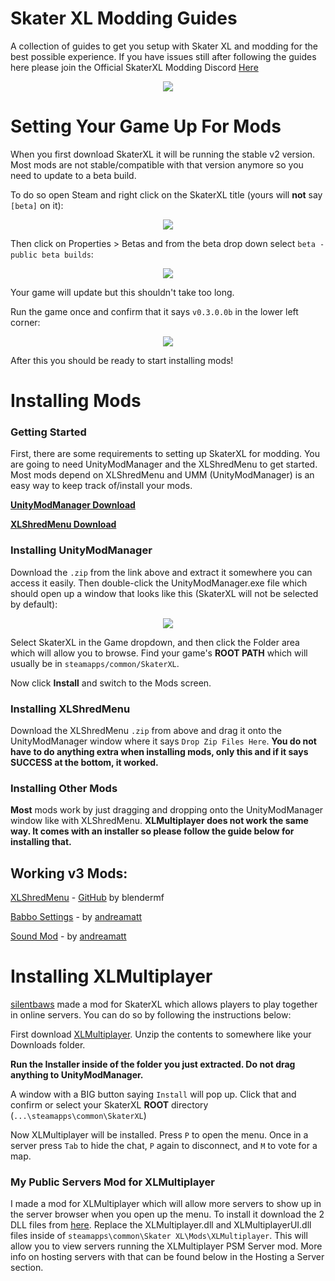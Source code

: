 # Skater XL Modding Guides
A collection of guides to get you setup with Skater XL and modding for the best possible experience. If you have issues still after following the guides here please join the Official SkaterXL Modding Discord [Here](https://discord.gg/YnZc92f)

<p align="center"><img src="https://i.imgur.com/HRYYEcR.png"></p>

# Setting Your Game Up For Mods

When you first download SkaterXL it will be running the stable v2 version. Most mods are not stable/compatible with that version anymore so you need to update to a beta build.

To do so open Steam and right click on the SkaterXL title (yours will **not** say `[beta]` on it):

<p align="center"><img src="https://i.imgur.com/hdbvSyC.png" /></p>

Then click on Properties > Betas and from the beta drop down select `beta - public beta builds`:

<p align="center"><img src="https://i.imgur.com/Sk3ELSy.png" /></p>

Your game will update but this shouldn't take too long.

Run the game once and confirm that it says `v0.3.0.0b` in the lower left corner:

<p align="center"><img src="https://i.imgur.com/jOxYvvZ.png" /></p>

After this you should be ready to start installing mods!

# Installing Mods

### Getting Started

First, there are some requirements to setting up SkaterXL for modding. You are going to need UnityModManager and the XLShredMenu to get started. Most mods depend on XLShredMenu and UMM (UnityModManager) is an easy way to keep track of/install your mods. 

**[UnityModManager Download](https://www.dropbox.com/s/wz8x8e4onjdfdbm/UnityModManager.zip?dl=1)**

**[XLShredMenu Download](https://cdn.discordapp.com/attachments/702182609077141997/702191357321543830/XLShredMenuMod-0.0.5.zip)**

### Installing UnityModManager

Download the `.zip` from the link above and extract it somewhere you can access it easily. Then double-click the UnityModManager.exe file which should open up a window that looks like this (SkaterXL will not be selected by default):

<p align="center"><img src="https://i.imgur.com/2Mod47q.png" /></p>

Select SkaterXL in the Game dropdown, and then click the Folder area which will allow you to browse. Find your game's **ROOT PATH** which will usually be in `steamapps/common/SkaterXL`.

Now click **Install** and switch to the Mods screen.

### Installing XLShredMenu

Download the XLShredMenu `.zip` from above and drag it onto the UnityModManager window where it says `Drop Zip Files Here`. **You do not have to do anything extra when installing mods, only this and if it says SUCCESS at the bottom, it worked.**

### Installing Other Mods

**Most** mods work by just dragging and dropping onto the UnityModManager window like with XLShredMenu. **XLMultiplayer does not work the same way. It comes with an installer so please follow the guide below for installing that.**

## Working v3 Mods:

[XLShredMenu](https://github.com/blendermf/XLShredLoader/releases/tag/menu-mod-0.0.5) - [GitHub](https://github.com/blendermf/XLShredLoader/) by blendermf

[Babbo Settings](https://github.com/andreamatt/Skater-XL-mods/releases/tag/BabboSettings_v0.6.8) - by [andreamatt](https://github.com/andreamatt)

[Sound Mod](https://github.com/andreamatt/Skater-XL-mods/releases/tag/SoundMod_v0.0.3) - by [andreamatt](https://github.com/andreamatt)

# Installing XLMultiplayer

[silentbaws](https://github.com/silentbaws) made a mod for SkaterXL which allows players to play together in online servers. You can do so by following the instructions below:

First download [XLMultiplayer](https://github.com/silentbaws/XLMultiplayer/releases/tag/v0.8.1). Unzip the contents to somewhere like your Downloads folder.

**Run the Installer inside of the folder you just extracted. Do not drag anything to UnityModManager.**

A window with a BIG button saying `Install` will pop up. Click that and confirm or select your SkaterXL **ROOT** directory (`...\steamapps\common\SkaterXL`)

Now XLMultiplayer will be installed. Press `P` to open the menu. Once in a server press `Tab` to hide the chat, `P` again to disconnect, and `M` to vote for a map.

### My Public Servers Mod for XLMultiplayer

I made a mod for XLMultiplayer which will allow more servers to show up in the server browser when you open up the menu. To install it download the 2 DLL files from [here](https://github.com/M4cs/XLMultiplayer/releases/download/0.8.1-psmc-0.1/XLMultiplayerPSMClient.zip). Replace the XLMultiplayer.dll and XLMultiplayerUI.dll files inside of `steamapps\common\Skater XL\Mods\XLMultiplayer`. This will allow you to view servers running the XLMultiplayer PSM Server mod. More info on hosting servers with that can be found below in the Hosting a Server section.
